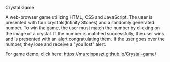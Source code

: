 Crystal Game

A web-browser game utilizing HTML, CSS and JavaScript. The user is presented with four crystals(Infinity Stones) and a randomly generated number. To win the game, the user must match the number by clicking on the image of a crystal. If the number is matched successfully, the user wins and is presented with an alert congratulating them. If the user goes over the number, they lose and receive a "you lost" alert.

For game demo, click here: https://marcinpaszt.github.io/Crystal-game/
